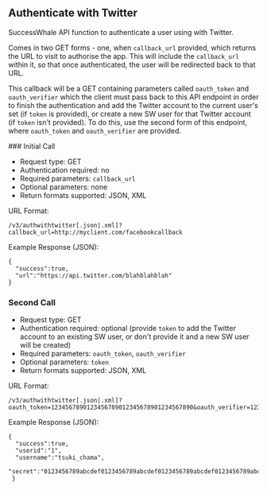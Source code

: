 Authenticate with Twitter
-------------------------

SuccessWhale API function to authenticate a user using with Twitter.

Comes in two GET forms - one, when `callback_url` provided, which
returns the URL to visit to authorise the app. This will include the 
`callback_url` within it, so that once authenticated, the user will be
redirected back to that URL.

This callback will be a GET containing parameters called `oauth_token`
and `oauth_verifier` which the client must pass back to this API endpoint
in order to finish the authentication and add the Twitter account to the
current user's set (if `token` is provided), or create a new SW user for 
that Twitter account (if `token` isn't provided). To do this, use the
second form of this endpoint, where `oauth_token` and `oauth_verifier` are
provided.

### Initial Call

* Request type: GET
* Authentication required: no
* Required parameters: `callback_url`
* Optional parameters: none
* Return formats supported: JSON, XML

URL Format:

    /v3/authwithtwitter[.json|.xml]?callback_url=http://myclient.com/facebookcallback

Example Response (JSON):

    {
      "success":true,
      "url":"https://api.twitter.com/blahblahblah"
    }

### Second Call

* Request type: GET
* Authentication required: optional (provide `token` to add the Twitter account to an existing SW user, or don't provide it and a new SW user will be created)
* Required parameters: `oauth_token`, `oauth_verifier`
* Optional parameters: `token`
* Return formats supported: JSON, XML

URL Format:

    /v3/authwithtwitter[.json|.xml]?oauth_token=1234567890123456789012345678901234567890&oauth_verifier=1234567890123456789012345678901234567890

Example Response (JSON):

    {
      "success":true,
      "userid":"1",
      "username":"tsuki_chama",
      "secret":"0123456789abcdef0123456789abcdef0123456789abcdef0123456789abcdef0123456789abcdef0123456789abcdef"
     }
